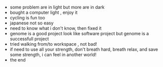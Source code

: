 - some problem are in light but more are in dark
- bought a computer light , enjoy it
- cycling is fun too
- japanese not so easy
- need to know what i don't know, then fixed it
- genome is a good project look like software project but genome is a successfull project
- tried walking from/to workspace , not bad!
- if need to use all your strength, don't breath hard, breath relax, and save some strength, i can feel in another world!
- the end